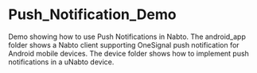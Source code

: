 # Push_Notification_Demo
Demo showing how to use Push Notifications in Nabto.
The android_app folder shows a Nabto client supporting OneSignal push notification for Android mobile devices.
The device folder shows how to implement push notifications in a uNabto device.
